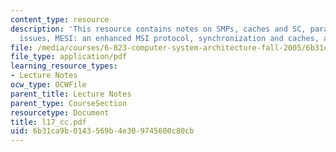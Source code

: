 ```yaml
---
content_type: resource
description: 'This resource contains notes on SMPs, caches and SC, parallel I/O, cache
  issues, MESI: an enhanced MSI protocol, synchronization and caches, and store conditional.'
file: /media/courses/6-823-computer-system-architecture-fall-2005/6b31ca9b0143569b4e309745600c80cb_l17_cc.pdf
file_type: application/pdf
learning_resource_types:
- Lecture Notes
ocw_type: OCWFile
parent_title: Lecture Notes
parent_type: CourseSection
resourcetype: Document
title: l17_cc.pdf
uid: 6b31ca9b-0143-569b-4e30-9745600c80cb
---
```

